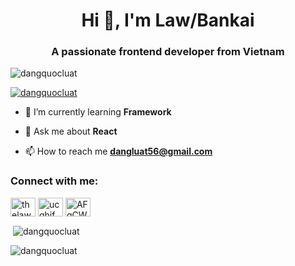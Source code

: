 <h1 align="center">Hi 👋, I'm Law/Bankai</h1>
<h3 align="center">A passionate frontend developer from Vietnam</h3>

<p align="left"> <img src="https://komarev.com/ghpvc/?username=dangquocluat&label=Profile%20views&color=0e75b6&style=plastic" alt="dangquocluat" /> </p>

<p align="left"> <a href="https://github.com/ryo-ma/github-profile-trophy"><img src="https://github-profile-trophy.vercel.app/?username=dangquocluat" alt="dangquocluat" /></a> </p>

- 🌱 I’m currently learning **Framework**

- 💬 Ask me about **React**

- 📫 How to reach me **dangluat56@gmail.com**

<h3 align="left">Connect with me:</h3>
<p align="left">
<a href="https://fb.com/thelaw04" target="blank"><img align="center" src="https://raw.githubusercontent.com/rahuldkjain/github-profile-readme-generator/master/src/images/icons/Social/facebook.svg" alt="thelaw04" height="30" width="40" /></a>
<a href="https://www.youtube.com/c/ucqhjf_jtzqraxdvqndexaiq" target="blank"><img align="center" src="https://raw.githubusercontent.com/rahuldkjain/github-profile-readme-generator/master/src/images/icons/Social/youtube.svg" alt="ucqhjf_jtzqraxdvqndexaiq" height="30" width="40" /></a>
<a href="https://discord.gg/AFgCWtsDN6" target="blank"><img align="center" src="https://raw.githubusercontent.com/rahuldkjain/github-profile-readme-generator/master/src/images/icons/Social/discord.svg" alt="AFgCWtsDN6" height="30" width="40" /></a>
</p>

<!-- <p><img align="left" src="https://github-readme-stats.vercel.app/api/top-langs?username=dangquocluat&show_icons=true&locale=en&layout=compact" alt="dangquocluat" /></p> -->

<p>&nbsp;<img align="center" src="https://github-readme-stats.vercel.app/api?username=dangquocluat&show_icons=true&locale=en" alt="dangquocluat" /></p>

<p><img align="center" src="https://github-readme-streak-stats.herokuapp.com/?user=dangquocluat&" alt="dangquocluat" /></p>
